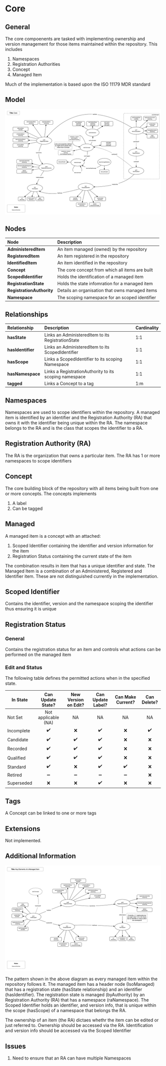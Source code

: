 # Core

## General

The core compoenents are tasked with implementing ownership and version management for those items maintained within the repository. This includes

1. Namespaces
1. Registration Authorities
1. Concept
1. Managed Item

Much of the implementation is based upon the ISO 11179 MDR standard

## Model

![](diagrams/core.png)

## Nodes

| **Node** | **Description** |
| :--- | :--- |
| **AdministeredItem** | An item managed (owned) by the repository |
| **RegisteredItem** | An item registered in the repository  |
| **IdentifiedItem** | An item identified in the repository  |
| **Concept** | The core concept from which all items are built |
| **ScopedIdentifier** | Holds the identification of a managed item |
| **RegistrationState** | Holds the state infomration for a managed item |
| **RegistrationAuthority** | Details an organisation that owns managed items |
| **Namespace** | The scoping namespace for an scoped identifier |

## Relationships

| **Relationship** | **Description** | **Cardinality** |
| :--- | :--- | :--- |
| **hasState** | Links an AdministeredItem to its RegistrationState | 1:1 |
| **hasIdentifier** | Links an AdministeredItem to its ScopedIdentifier | 1:1 |
| **hasScope** | Links a ScopedIdentifier to its scoping Namespace | 1:1 |
| **hasNamespace** | Links a RegistrationAuthority to its scoping namespace | 1:1 |
| **tagged** | Links a Concept to a tag | 1:m |

## Namespaces

Namespaces are used to scope identifiers within the repository. A managed item is identified by an identifier and the Registration Authority (RA) that owns it with the identifier being unique within the RA. The namespace belongs to the RA and is the class that scopes the identifier to a RA.

## Registration Authority (RA)

The RA is the organization that owns a particular item. The RA has 1 or more namespaces to scope identifiers

## Concept

The core building block of the repository with all items being built from one or more concepts. The concepts implements

1. A label
1. Can be tagged

## Managed

A managed item is a concept with an attached:

1. Scoped Identifier containing the identifier and version information for the item
1. Registration Status containing the current state of the item

The combination results in item that has a unique identifier and state. The Managed Item is a combination of an Administered, Registered and Identifier item. These are not distinguished currently in the implementation.

## Scoped Identifier

Contains the identifier, version and the namespace scoping the identifier thus ensuring it is unique

## Registration Status

### General

Contains the registration status for an item and controls what actions can be performed on the managed item

### Edit and Status

The following table defines the permitted actions when in the specified state.

| In State | Can Update State?  | New Version on Edit? | Can Update Label? | Can Make Current? | Can Delete? |
| -| :-: | :--: | :-: | :-: | :-: |
| Not Set       | Not applicable (NA) | NA | NA | NA | NA |
| Incomplete    | :heavy_check_mark: | :x: | :heavy_check_mark: | :x: | :heavy_check_mark: |
| Candidate     | :heavy_check_mark: | :heavy_check_mark: | :heavy_check_mark: | :x: | :x: |
| Recorded      | :heavy_check_mark: | :heavy_check_mark: | :heavy_check_mark: | :x: | :x: |
| Qualified     | :heavy_check_mark: | :heavy_check_mark: | :heavy_check_mark: | :x: | :x: |
| Standard      | :heavy_check_mark: | :x: | :heavy_check_mark: | :heavy_check_mark: | :x: |
| Retired       | :heavy_minus_sign: | :heavy_minus_sign: | :heavy_minus_sign: | :heavy_minus_sign: | :x: |
| Superseded    | :x: | :x: | :heavy_check_mark: | :x: | :x: |

## Tags

A Concept can be linked to one or more tags

## Extensions

Not implemented.

## Additional Information

![](diagrams/core_examples_1.png)

The pattern shown in the above diagram as every managed item within the repository follows it. The managed item has a header node (IsoManaged) that has a registration state (hasState relationship) and an identifier (hasIdentifier). The registration state is managed (byAuthority) by an Registration Authority (RA) that has a namespace (raNamespace). The Scoped Identifier holds an identifier, and version info, that is unique within the scope (hasScope) of a namespace that belongs the RA.

The ownership of an item (the RA) dictaes whethr the item can be edited or just referred to. Ownership should be accessed via the RA. Identification and version info should be accessed via the Scoped Identifier

## Issues

1. Need to ensure that an RA can have multiple Namespaces

